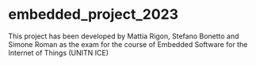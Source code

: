 # embedded_project_2023
This project has been developed by Mattia Rigon, Stefano Bonetto and Simone Roman as the exam for the course of Embedded Software for the Internet of Things (UNITN ICE)
